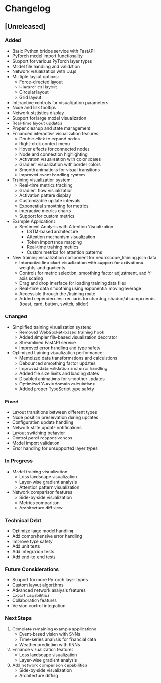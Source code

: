 # Changelog

## [Unreleased]

### Added
- Basic Python bridge service with FastAPI
- PyTorch model import functionality
- Support for various PyTorch layer types
- Model file handling and validation
- Network visualization with D3.js
- Multiple layout options:
  - Force-directed layout
  - Hierarchical layout
  - Circular layout
  - Grid layout
- Interactive controls for visualization parameters
- Node and link tooltips
- Network statistics display
- Support for large model visualization
- Real-time layout updates
- Proper cleanup and state management
- Enhanced interactive visualization features:
  - Double-click to expand nodes
  - Right-click context menu
  - Hover effects for connected nodes
  - Node and connection highlighting
  - Activation visualization with color scales
  - Gradient visualization with border colors
  - Smooth animations for visual transitions
  - Improved event handling system
- Training visualization system:
  - Real-time metrics tracking
  - Gradient flow visualization
  - Activation pattern display
  - Customizable update intervals
  - Exponential smoothing for metrics
  - Interactive metrics charts
  - Support for custom metrics
- Example Applications:
  - Sentiment Analysis with Attention Visualization
    - LSTM-based architecture
    - Attention mechanism visualization
    - Token importance mapping
    - Real-time training metrics
    - Custom metrics for attention patterns
- New training visualization component for neuroscope_training.json data
  - Interactive line chart visualization with support for activations, weights, and gradients
  - Controls for metric selection, smoothing factor adjustment, and Y-axis scaling
  - Drag and drop interface for loading training data files
  - Real-time data smoothing using exponential moving average
  - Accessible through the /training route
  - Added dependencies: recharts for charting, shadcn/ui components (toast, card, button, switch, slider)

### Changed
- Simplified training visualization system:
  - Removed WebSocket-based training hook
  - Added simpler file-based visualization decorator
  - Streamlined FastAPI service
  - Improved error handling and type safety
- Optimized training visualization performance:
  - Memoized data transformations and calculations
  - Debounced smoothing factor updates
  - Improved data validation and error handling
  - Added file size limits and loading states
  - Disabled animations for smoother updates
  - Optimized Y-axis domain calculations
  - Added proper TypeScript type safety

### Fixed
- Layout transitions between different types
- Node position preservation during updates
- Configuration update handling
- Network state update notifications
- Layout switching behavior
- Control panel responsiveness
- Model import validation
- Error handling for unsupported layer types

### In Progress
- Model training visualization
  - Loss landscape visualization
  - Layer-wise gradient analysis
  - Attention pattern visualization
- Network comparison features
  - Side-by-side visualization
  - Metrics comparison
  - Architecture diff view

### Technical Debt
- Optimize large model handling
- Add comprehensive error handling
- Improve type safety
- Add unit tests
- Add integration tests
- Add end-to-end tests

### Future Considerations
- Support for more PyTorch layer types
- Custom layout algorithms
- Advanced network analysis features
- Export capabilities
- Collaboration features
- Version control integration

### Next Steps
1. Complete remaining example applications
   - Event-based vision with SNNs
   - Time-series analysis for financial data
   - Weather prediction with RNNs
2. Enhance visualization features
   - Loss landscape visualization
   - Layer-wise gradient analysis
3. Add network comparison capabilities
   - Side-by-side visualization
   - Architecture diffing
